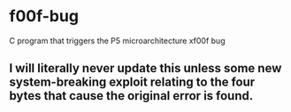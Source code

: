 # f00f-bug
C program that triggers the P5 microarchitecture xf00f bug


## I will literally never update this unless some new system-breaking exploit relating to the four bytes that cause the original error is found.
